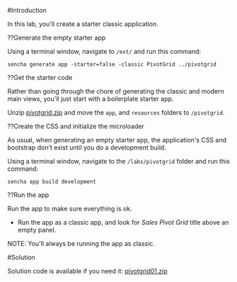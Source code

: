 #Introduction

In this lab, you'll create a starter classic application.

??Generate the empty starter app

Using a terminal window, navigate to `/ext/` and run this command:

    sencha generate app -starter=false -classic PivotGrid ../pivotgrid


??Get the starter code

Rather than going through the chore of generating the classic and modern main views, 
you'll just start with a boilerplate starter app.

Unzip <a href="resources/labs/pivotgrid.zip" target="_blank">pivotgrid.zip</a> and move the `app`, and `resources` folders to `/pivotgrid`.

??Create the CSS and initialize the microloader

As usual, when generating an empty starter app, the application's CSS and bootstrap don't exist
until you do a development build.

Using a terminal window, navigate to the `/labs/pivotgrid` folder and run this command:

    sencha app build development

??Run the app

Run the app to make sure everything is ok. 

- Run the app as a classic app, and look for *Sales Pivot Grid* title above an empty panel.

NOTE: You'll always be running the app as classic.

#Solution

Solution code is available if you need it: <a href="resources/pivotgrid01.zip">pivotgrid01.zip</a>





